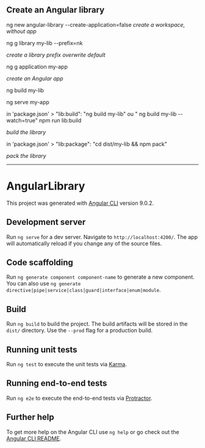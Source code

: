 ## Create an Angular library

ng new angular-library --create-application=false
*create a workspace, without app*

ng g library my-lib --prefix=nk

*create a library
prefix overwrite default*

ng g application my-app

*create an Angular app*

ng build my-lib

ng serve my-app

in 'package.json' > "lib:build": "ng build my-lib" ou "
ng build my-lib --watch=true"
npm run lib:build

*build the library*

in 'package.json' > "lib:package": "cd dist/my-lib && npm pack"

*pack the library*

------------------------------------------------

# AngularLibrary

This project was generated with [Angular CLI](https://github.com/angular/angular-cli) version 9.0.2.

## Development server

Run `ng serve` for a dev server. Navigate to `http://localhost:4200/`. The app will automatically reload if you change any of the source files.

## Code scaffolding

Run `ng generate component component-name` to generate a new component. You can also use `ng generate directive|pipe|service|class|guard|interface|enum|module`.

## Build

Run `ng build` to build the project. The build artifacts will be stored in the `dist/` directory. Use the `--prod` flag for a production build.

## Running unit tests

Run `ng test` to execute the unit tests via [Karma](https://karma-runner.github.io).

## Running end-to-end tests

Run `ng e2e` to execute the end-to-end tests via [Protractor](http://www.protractortest.org/).

## Further help

To get more help on the Angular CLI use `ng help` or go check out the [Angular CLI README](https://github.com/angular/angular-cli/blob/master/README.md).
